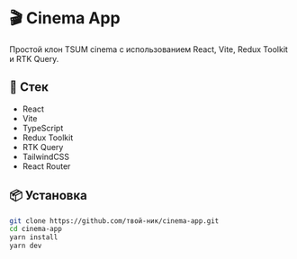 # 🎬 Cinema App

Простой клон TSUM cinema с использованием React, Vite, Redux Toolkit и RTK Query.

## 🚀 Стек

- React
- Vite
- TypeScript
- Redux Toolkit
- RTK Query
- TailwindCSS
- React Router

## 📦 Установка

```bash
git clone https://github.com/твой-ник/cinema-app.git
cd cinema-app
yarn install
yarn dev
```
